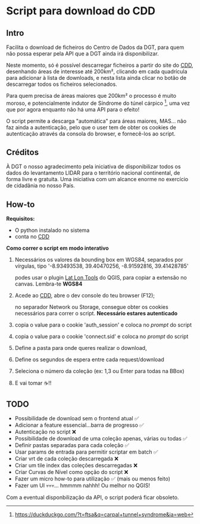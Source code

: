 # Script para download do CDD

## Intro
Facilita o download de ficheiros do Centro de Dados da DGT, para quem não possa esperar pela API que a DGT ainda irá disponibilizar.

Neste momento, só é possível descarregar ficheiros a partir do site do [CDD](https://cdd.dgterritorio.gov.pt/), desenhando áreas de interesse até 200km², clicando em cada quadrícula para adicionar à lista de downloads, e nesta lista ainda clicar no botão de descarregar todos os ficheiros selecionados.

Para quem precisa de áreas maiores que 200km² o processo é muito moroso, e potencialmente indutor de Síndrome do túnel cárpico [^1], uma vez que por agora enquanto não há uma API para o efeito!

O script permite a descarga "automática" para áreas maiores, MAS... não faz ainda a autenticação, pelo que o user tem de obter os cookies de autenticação através da consola do browser, e fornecê-los ao script.

## Créditos
À DGT o nosso agradecimento pela iniciativa de disponibilizar todos os dados do levantamento LIDAR para o território nacional continental, de forma livre e gratuita. Uma iniciativa com um alcance enorme no exercício de cidadânia no nosso País.




## How-to

**Requisitos:**
  * O python instalado no sistema
  * conta no [CDD](https://cdd.dgterritorio.gov.pt/)

**Como correr o script em modo interativo**

1. Necessários os valores da bounding box em WGS84, separados por vírgulas, tipo '-8.93493538, 39.40470256, -8.91592816, 39.41428785'
   
   podes usar o plugin [Lat Lon Tools](https://plugins.qgis.org/plugins/latlontools/) do QGIS, para copiar a extensão no canvas. Lembra-te **WGS84**
  
2. Acede ao [CDD](https://cdd.dgterritorio.gov.pt/), abre o dev console do teu browser (F12);
   
   no separador Network ou Storage, consegue obter os cookies necessários para correr o script. **Necessário estares autenticado**
   
3. copia o value para o cookie 'auth_session' e coloca no _prompt_ do script
4. copia o value para o cookie 'connect.sid' e coloca no _prompt_ do script
5. Define a pasta para onde queres realizar o download, 
6. Define os segundos de espera entre cada request/download 
7. Seleciona o número da coleção (ex: 1,3 ou Enter para todas na BBox)
8. E vai tomar ☕!!

## TODO

* Possibilidade de download sem o frontend atual ✅
* Adicionar a feature essencial...barra de progresso ✅
* Autenticação no script ❌
* Possibilidade de download de uma coleção apenas, várias ou todas ✅
* Definir pastas separadas para cada coleção ✅
* Usar params de entrada para permitir scriptar em batch ✅
* Criar vrt de cada coleção descarregada ❌
* Criar um tile index das coleções descarregadas ❌
* Criar Curvas de Nível como opção do script ❌
* Fazer um micro how-to para utilização ✅ (mais ou menos feito)
* Fazer um UI 💀💀💀... hmmmm nahhh! Ou melhor no QGIS!

Com a eventual disponbilização da API, o script poderá ficar obsoleto.



[^1]: https://duckduckgo.com/?t=ftsa&q=carpal+tunnel+syndrome&ia=web
